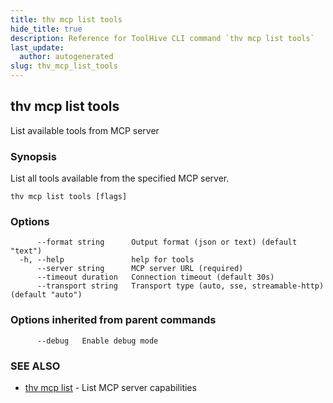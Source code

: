 ```yaml
---
title: thv mcp list tools
hide_title: true
description: Reference for ToolHive CLI command `thv mcp list tools`
last_update:
  author: autogenerated
slug: thv_mcp_list_tools
---
```


## thv mcp list tools

List available tools from MCP server

### Synopsis

List all tools available from the specified MCP server.

```
thv mcp list tools [flags]
```

### Options

```
      --format string      Output format (json or text) (default "text")
  -h, --help               help for tools
      --server string      MCP server URL (required)
      --timeout duration   Connection timeout (default 30s)
      --transport string   Transport type (auto, sse, streamable-http) (default "auto")
```

### Options inherited from parent commands

```
      --debug   Enable debug mode
```

### SEE ALSO

* [thv mcp list](thv_mcp_list.md)	 - List MCP server capabilities

